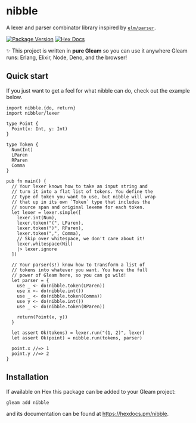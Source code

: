 # nibble

A lexer and parser combinator library inspired by [`elm/parser`](https://github.com/elm/parser).

[![Package Version](https://img.shields.io/hexpm/v/nibble)](https://hex.pm/packages/nibble)
[![Hex Docs](https://img.shields.io/badge/hex-docs-ffaff3)](https://hexdocs.pm/nibble/)

✨ This project is written in **pure Gleam** so you can use it anywhere Gleam
runs: Erlang, Elixir, Node, Deno, and the browser!

## Quick start

If you just want to get a feel for what nibble can do, check out the example
below.

```gleam
import nibble.{do, return}
import nibbler/lexer

type Point {
  Point(x: Int, y: Int)
}

type Token {
  Num(Int)
  LParen
  RParen
  Comma
}

pub fn main() {
  // Your lexer knows how to take an input string and
  // turn it into a flat list of tokens. You define the
  // type of token you want to use, but nibble will wrap
  // that up in its own `Token` type that includes the
  // source span and original lexeme for each token.
  let lexer = lexer.simple([
    lexer.int(Num),
    lexer.token("(", LParen),
    lexer.token(")", RParen),
    lexer.token(",", Comma),
    // Skip over whitespace, we don't care about it!
    lexer.whitespace(Nil)
    |> lexer.ignore
  ])

  // Your parser(s!) know how to transform a list of
  // tokens into whatever you want. You have the full
  // power of Gleam here, so you can go wild!
  let parser = {
    use _ <- do(nibble.token(LParen))
    use x <- do(nibble.int())
    use _ <- do(nibble.token(Comma))
    use y <- do(nibble.int())
    use _ <- do(nibble.token(RParen))

    return(Point(x, y))
  }

  let assert Ok(tokens) = lexer.run("(1, 2)", lexer)
  let assert Ok(point) = nibble.run(tokens, parser)

  point.x //=> 1
  point.y //=> 2
}
```

## Installation

If available on Hex this package can be added to your Gleam project:

```sh
gleam add nibble
```

and its documentation can be found at <https://hexdocs.pm/nibble>.
